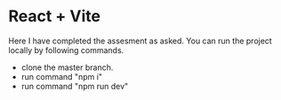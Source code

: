 # React + Vite

Here I have completed the assesment as asked.
You can run the project locally by following commands.
 - clone the master branch.
 - run command "npm i"
 - run command "npm run dev"
